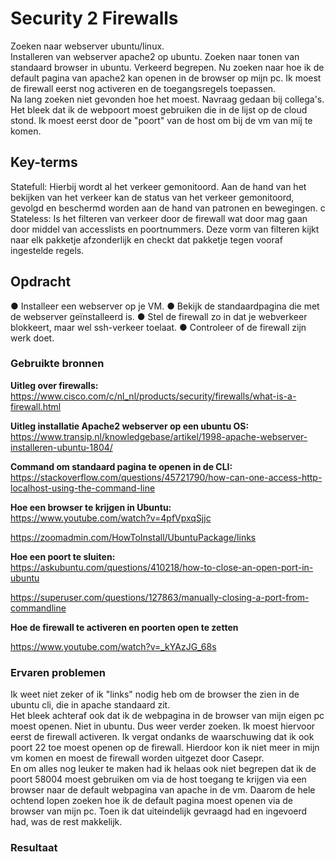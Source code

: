 # Security 2 Firewalls
Zoeken naar webserver ubuntu/linux.  
Installeren van webserver apache2 op ubuntu.
Zoeken naar tonen van standaard browser in ubuntu.
Verkeerd begrepen. Nu zoeken naar hoe ik de default pagina van apache2 kan openen in de browser op mijn pc. 
Ik moest de firewall eerst nog activeren en de toegangsregels toepassen.   
Na lang zoeken niet gevonden hoe het moest. Navraag gedaan bij collega's. Het bleek dat ik de webpoort moest gebruiken die in de lijst op de cloud stond. Ik moest eerst door de "poort" van de host om bij de vm van mij te komen.  

## Key-terms
 Statefull: Hierbij wordt al het verkeer gemonitoord. Aan de hand van het bekijken van het verkeer kan de status van het verkeer gemonitoord, gevolgd en beschermd worden aan de hand van patronen en bewegingen. c
 Stateless: Is het filteren van verkeer door de firewall wat door mag gaan door middel van accesslists en poortnummers. Deze vorm van filteren kijkt naar elk pakketje afzonderlijk en checkt dat pakketje tegen vooraf ingestelde regels.   
  



## Opdracht
●	Installeer een webserver op je VM.
●	Bekijk de standaardpagina die met de webserver geïnstalleerd is.
●	Stel de firewall zo in dat je webverkeer blokkeert, maar wel ssh-verkeer toelaat.
●	Controleer of de firewall zijn werk doet.

### Gebruikte bronnen
**Uitleg over firewalls:**
https://www.cisco.com/c/nl_nl/products/security/firewalls/what-is-a-firewall.html 


**Uitleg installatie Apache2 webserver op een ubuntu OS:**  
https://www.transip.nl/knowledgebase/artikel/1998-apache-webserver-installeren-ubuntu-1804/    



**Command om standaard pagina te openen in de CLI:**  
https://stackoverflow.com/questions/45721790/how-can-one-access-http-localhost-using-the-command-line   

**Hoe een browser te krijgen in Ubuntu:**   
https://www.youtube.com/watch?v=4pfVpxqSjjc  

https://zoomadmin.com/HowToInstall/UbuntuPackage/links   

**Hoe een poort te sluiten:**   
https://askubuntu.com/questions/410218/how-to-close-an-open-port-in-ubuntu  

https://superuser.com/questions/127863/manually-closing-a-port-from-commandline   

**Hoe de firewall te activeren en poorten open te zetten**

https://www.youtube.com/watch?v=_kYAzJG_68s  

### Ervaren problemen
Ik weet niet zeker of ik "links" nodig heb om de browser the zien in de ubuntu cli, die in apache standaard zit.   
Het bleek achteraf ook dat ik de webpagina in de browser van mijn eigen pc moest openen. Niet in ubuntu. Dus weer verder zoeken.
Ik moest hiervoor eerst de firewall activeren. Ik vergat ondanks de waarschuwing dat ik ook poort 22 toe moest openen op de firewall. Hierdoor kon ik niet meer in mijn vm komen en moest de firewall worden uitgezet door Casepr.  
En om alles nog leuker te maken had ik helaas ook niet begrepen dat ik de poort 58004 moest gebruiken om via de host toegang te krijgen via een browser naar de default webpagina van apache in de vm. Daarom de hele ochtend lopen zoeken hoe ik de default pagina moest openen via de browser van mijn pc. Toen ik dat uiteindelijk gevraagd had en ingevoerd had, was de rest makkelijk. 

### Resultaat
